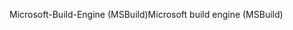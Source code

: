<span data-ttu-id="d91cd-101">Microsoft-Build-Engine (MSBuild)</span><span class="sxs-lookup"><span data-stu-id="d91cd-101">Microsoft build engine (MSBuild)</span></span>